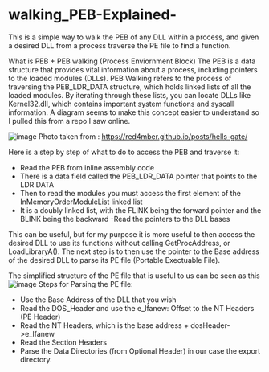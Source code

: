 # walking_PEB-Explained-
This is a simple way to walk the PEB of any DLL within a process, and given a desired DLL from a process traverse the PE file to find a function.

What is PEB  + PEB walking (Process Enviornment Block)
The PEB is a data structure that provides vital information about a process, including pointers to the loaded modules (DLLs).
PEB Walking refers to the process of traversing the PEB_LDR_DATA structure, which holds linked lists of all the loaded modules. By iterating through these lists, you can locate DLLs like Kernel32.dll, which contains important system functions and syscall information.
A diagram seems to make this concept easier to understand so I pulled this from a repo I saw online.

![image](https://github.com/user-attachments/assets/68653476-549e-428e-8868-e05d26c80525)
Photo taken from : https://red4mber.github.io/posts/hells-gate/

Here is a step by step of what to do to access the PEB and traverse it:
- Read the PEB from inline assembly code
- There is a data field called the PEB_LDR_DATA pointer that points to the LDR DATA
- Then to read the modules you must access the first element of the InMemoryOrderModuleList linked list
- It is a doubly linked list, with the FLINK being the forward pointer and the BLINK being the backward
-Read the pointers to the DLL bases

This can be useful, but for my purpose it is more useful to then access the desired DLL to use its functions without calling GetProcAddress, or LoadLibraryA().
The next step is to then use the pointer to the Base address of the desired DLL to parse its PE file (Portable Exectuable File). 

The simplified structure of the PE file that is useful to us can be seen as this 
![image](https://github.com/user-attachments/assets/bfb7902c-433b-4713-ba26-a9f597d8c9bf)
Steps for Parsing the PE file:
- Use the Base Address of the DLL that you wish
- Read the DOS_Header and use the e_lfanew: Offset to the NT Headers (PE Header)
- Read the NT Headers, which is the base address + dosHeader->e_lfanew
- Read the Section Headers
- Parse the Data Directories (from Optional Header) in our case the export directory.

















